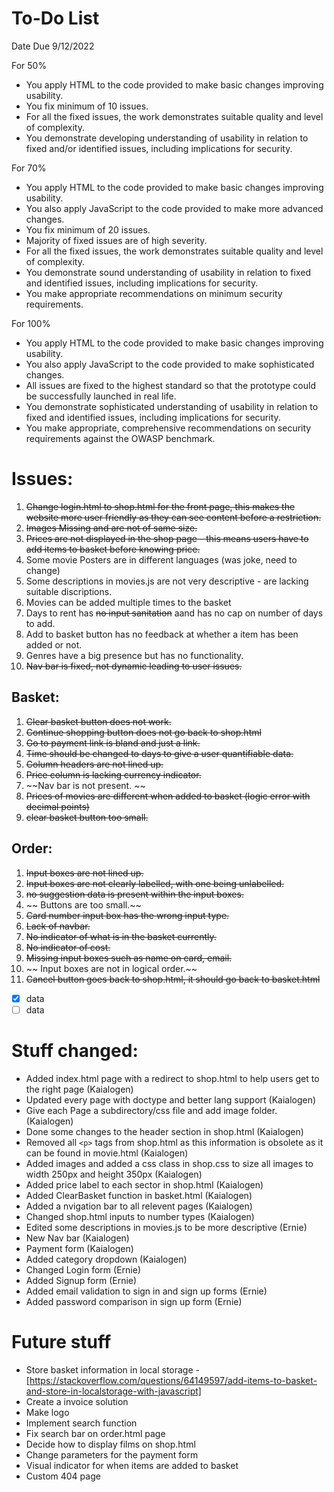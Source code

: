 # To-Do List 

Date Due 9/12/2022

For 50%
- You apply HTML to the code provided to make basic changes improving usability.
- You fix minimum of 10 issues.
- For all the fixed issues, the work demonstrates suitable quality and level of complexity.
- You demonstrate developing understanding of usability in relation to fixed and/or identified issues, including implications for security.

For 70%
- You apply HTML to the code provided to make basic changes improving usability.
- You also apply JavaScript to the code provided to make more advanced changes.
- You fix minimum of 20 issues.
- Majority of fixed issues are of high severity.
- For all the fixed issues, the work demonstrates suitable quality and level of complexity.
- You demonstrate sound understanding of usability in relation to fixed and identified issues, including implications for security. 
- You make appropriate recommendations on minimum security requirements.

For 100%
- You apply HTML to the code provided to make basic changes improving usability.
- You also apply JavaScript to the code provided to make sophisticated changes.
- All issues are fixed to the highest standard so that the prototype could be successfully launched in real life.
- You demonstrate sophisticated understanding of usability in relation to fixed and identified issues, including implications for security.
- You make appropriate, comprehensive recommendations on security requirements against the OWASP benchmark.


# Issues:

1. ~~Change login.html to shop.html for the front page, this makes the website more user friendly as they can see content before a restriction.~~
3. ~~Images Missing and are not of same size.~~
5. ~~Prices are not displayed in the shop page - this means users have to add items to basket before knowing price.~~
6. Some movie Posters are in different languages (was joke, need to change)
7. Some descriptions in movies.js are not very descriptive - are lacking suitable discriptions.
9. Movies can be added multiple times to the basket
10. Days to rent has ~~no input sanitation~~ aand has no cap on number of days to add.
11. Add to basket button has no feedback at whether a item has been added or not.
12. Genres have a big presence but has no functionality. 
13. ~~Nav bar is fixed, not dynamic leading to user issues.~~

 ## Basket:
 1. ~~Clear basket button does not work.~~
 2. ~~Continue shopping button does not go back to shop.html~~
 3. ~~Go to payment link is bland and just a link.~~
 4. ~~Time should be changed to days to give a user quantifiable data.~~
 5. ~~Column headers are not lined up.~~
 6. ~~Price column is lacking currency indicator.~~
 7. ~~Nav bar is not present. ~~
 8. ~~Prices of movies are different when added to basket (logic error with decimal points)~~
 9. ~~clear basket button too small.~~

 ## Order:
 1. ~~Input boxes are not lined up.~~
 2. ~~Input boxes are not clearly labelled, with one being unlabelled.~~
 3. ~~no suggestion data is present within the input boxes.~~
 4. ~~ Buttons are too small.~~
 5. ~~Card number input box has the wrong input type.~~
 6. ~~Lack of navbar.~~
 7. ~~No indicator of what is in the basket currently.~~
 8. ~~No indicator of cost.~~
 9. ~~Missing input boxes such as name on card, email.~~
 10. ~~ Input boxes are not in logical order.~~
 11. ~~Cancel button goes back to shop.html, it should go back to basket.html~~


- [x] data
- [ ] data
# Stuff changed:
- Added index.html page with a redirect to shop.html to help users get to the right page (Kaialogen)
- Updated every page with doctype and better lang support (Kaialogen) 
- Give each Page a subdirectory/css file and add image folder. (Kaialogen)
- Done some changes to the header section in shop.html (Kaialogen)
- Removed all `<p>` tags from shop.html as this information is obsolete as it can be found in movie.html (Kaialogen) 
- Added images and added a css class in shop.css to size all images to width 250px and height 350px (Kaialogen)
- Added price label to each sector in shop.html (Kaialogen)
- Added ClearBasket function in basket.html (Kaialogen)
- Added a nvigation bar to all relevent pages (Kaialogen)
- Changed shop.html inputs to number types (Kaialogen)  
- Edited some descriptions in movies.js to be more descriptive (Ernie)
- New Nav bar (Kaialogen)
- Payment form (Kaialogen)
- Added category dropdown (Kaialogen)
- Changed Login form (Ernie)
- Added Signup form (Ernie)
- Added email validation to sign in and sign up forms (Ernie)
- Added password comparison in sign up form (Ernie)

# Future stuff
- Store basket information in local storage - [https://stackoverflow.com/questions/64149597/add-items-to-basket-and-store-in-localstorage-with-javascript]
- Create a invoice solution
- Make logo
- Implement search function
- Fix search bar on order.html page
- Decide how to display films on shop.html
- Change parameters for the payment form
- Visual indicator for when items are added to basket
- Custom 404 page